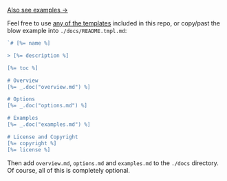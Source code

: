 [Also see examples →](./EXAMPLES.md)

Feel free to use [any of the templates](./templates) included in this repo, or copy/past the blow example into `./docs/README.tmpl.md`:

```js
`# [%= name %]

> [%= description %]

[%= toc %]

# Overview
[%= _.doc("overview.md") %]

# Options
[%= _.doc("options.md") %]

# Examples
[%= _.doc("examples.md") %]

# License and Copyright
[%= copyright %]
[%= license %]
```

Then add `overview.md`, `options.md` and `examples.md` to the `./docs` directory. Of course, all of this is completely optional.